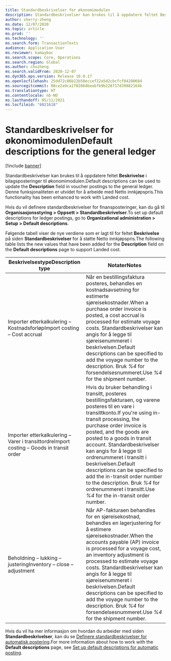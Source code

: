 ```yaml
---
title: Standardbeskrivelser for økonomimodulen
description: Standardbeskrivelser kan brukes til å oppdatere feltet Beskrivelse i bilagsposteringer til økonomimodulen.
author: sherry-zheng
ms.date: 12/07/2020
ms.topic: article
ms.prod: ''
ms.technology: ''
ms.search.form: TransactionTexts
audience: Application User
ms.reviewer: kamaybac
ms.search.scope: Core, Operations
ms.search.region: Global
ms.author: chuzheng
ms.search.validFrom: 2020-12-07
ms.dyn365.ops.version: Release 10.0.17
ms.openlocfilehash: 25dd72c86b22b50eccef22a5d2cbcfcf04280684
ms.sourcegitcommit: 08ce2a9ca1f02064beabfb9b228717d39882164b
ms.translationtype: HT
ms.contentlocale: nb-NO
ms.lasthandoff: 05/11/2021
ms.locfileid: "6021618"
---
```

# <a name="default-descriptions-for-the-general-ledger"></a><span data-ttu-id="25d35-103">Standardbeskrivelser for økonomimodulen</span><span class="sxs-lookup"><span data-stu-id="25d35-103">Default descriptions for the general ledger</span></span>

[!include [banner](../../includes/banner.md)]

<span data-ttu-id="25d35-104">Standardbeskrivelser kan brukes til å oppdatere feltet **Beskrivelse** i bilagsposteringer til økonomimodulen.</span><span class="sxs-lookup"><span data-stu-id="25d35-104">Default descriptions can be used to update the **Description** field in voucher postings to the general ledger.</span></span> <span data-ttu-id="25d35-105">Denne funksjonaliteten er utvidet for å arbeide med Netto innkjøpspris.</span><span class="sxs-lookup"><span data-stu-id="25d35-105">This functionality has been enhanced to work with Landed cost.</span></span>

<span data-ttu-id="25d35-106">Hvis du vil definere standardbeskrivelser for finansposteringer, kan du gå til **Organisasjonsstyring \> Oppsett \> Standardbeskrivelser**.</span><span class="sxs-lookup"><span data-stu-id="25d35-106">To set up default descriptions for ledger postings, go to **Organizational administration \> Setup \> Default descriptions**.</span></span>

<span data-ttu-id="25d35-107">Følgende tabell viser de nye verdiene som er lagt til for feltet **Beskrivelse** på siden **Standardbeskrivelser** for å støtte Netto innkjøpspris.</span><span class="sxs-lookup"><span data-stu-id="25d35-107">The following table lists the new values that have been added for the **Description** field on the **Default descriptions** page to support Landed cost.</span></span>

| <span data-ttu-id="25d35-108">Beskrivelsestype</span><span class="sxs-lookup"><span data-stu-id="25d35-108">Description type</span></span> | <span data-ttu-id="25d35-109">Notater</span><span class="sxs-lookup"><span data-stu-id="25d35-109">Notes</span></span> |
|---|---|
| <span data-ttu-id="25d35-110">Importer etterkalkulering – Kostnadsforløp</span><span class="sxs-lookup"><span data-stu-id="25d35-110">Import costing – Cost accrual</span></span> | <span data-ttu-id="25d35-111">Når en bestillingsfaktura posteres, behandles en kostnadsavsetning for estimerte sjøreisekostnader.</span><span class="sxs-lookup"><span data-stu-id="25d35-111">When a purchase order invoice is posted, a cost accrual is processed for estimate voyage costs.</span></span> <span data-ttu-id="25d35-112">Standardbeskrivelser kan angis for å legge til sjøreisenummeret i beskrivelsen.</span><span class="sxs-lookup"><span data-stu-id="25d35-112">Default descriptions can be specified to add the voyage number to the description.</span></span> <span data-ttu-id="25d35-113">Bruk *%4* for forsendelsesnummeret.</span><span class="sxs-lookup"><span data-stu-id="25d35-113">Use *%4* for the shipment number.</span></span> |
| <span data-ttu-id="25d35-114">Importer etterkalkulering – Varer i transittordre</span><span class="sxs-lookup"><span data-stu-id="25d35-114">Import costing – Goods in transit order</span></span> | <span data-ttu-id="25d35-115">Hvis du bruker behandling i transitt, posteres bestillingsfakturaen, og varene posteres til en vare i transittkonto.</span><span class="sxs-lookup"><span data-stu-id="25d35-115">If you're using in-transit processing, the purchase order invoice is posted, and the goods are posted to a goods in transit account.</span></span> <span data-ttu-id="25d35-116">Standardbeskrivelser kan angis for å legge til ordrenummeret i transitt i beskrivelsen.</span><span class="sxs-lookup"><span data-stu-id="25d35-116">Default descriptions can be specified to add the in-transit order number to the description.</span></span> <span data-ttu-id="25d35-117">Bruk *%4* for ordrenummeret i transitt.</span><span class="sxs-lookup"><span data-stu-id="25d35-117">Use *%4* for the in-transit order number.</span></span> |
| <span data-ttu-id="25d35-118">Beholdning – lukking – justering</span><span class="sxs-lookup"><span data-stu-id="25d35-118">Inventory – close – adjustment</span></span> | <span data-ttu-id="25d35-119">Når AP-fakturaen behandles for en sjøreisekostnad, behandles en lagerjustering for å estimere sjøreisekostnader.</span><span class="sxs-lookup"><span data-stu-id="25d35-119">When the accounts payable (AP) invoice is processed for a voyage cost, an inventory adjustment is processed to estimate voyage costs.</span></span> <span data-ttu-id="25d35-120">Standardbeskrivelser kan angis for å legge til sjøreisenummeret i beskrivelsen.</span><span class="sxs-lookup"><span data-stu-id="25d35-120">Default descriptions can be specified to add the voyage number to the description.</span></span> <span data-ttu-id="25d35-121">Bruk *%4* for forsendelsesnummeret.</span><span class="sxs-lookup"><span data-stu-id="25d35-121">Use *%4* for the shipment number.</span></span> |

<span data-ttu-id="25d35-122">Hvis du vil ha mer informasjon om hvordan du arbeider med siden **Standardbeskrivelser**, kan du se [Definere standardbeskrivelser for automatisk postering](../../finance/general-ledger/set-up-default-descriptions-for-automatic-posting.md).</span><span class="sxs-lookup"><span data-stu-id="25d35-122">For more information about how to work with the **Default descriptions** page, see [Set up default descriptions for automatic posting](../../finance/general-ledger/set-up-default-descriptions-for-automatic-posting.md).</span></span>
